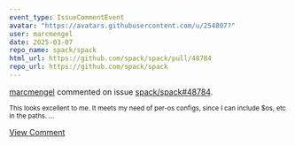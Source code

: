 ```yaml
---
event_type: IssueCommentEvent
avatar: "https://avatars.githubusercontent.com/u/254807?"
user: marcmengel
date: 2025-03-07
repo_name: spack/spack
html_url: https://github.com/spack/spack/pull/48784
repo_url: https://github.com/spack/spack
---
```


<a href='https://github.com/marcmengel' target='_blank'>marcmengel</a> commented on issue <a href='https://github.com/spack/spack/pull/48784' target='_blank'>spack/spack#48784</a>.

<small>This looks excellent to me.  It meets my need of per-os configs, since I can include $os, etc in the paths....</small>

<a href='https://github.com/spack/spack/pull/48784' target='_blank'>View Comment</a>